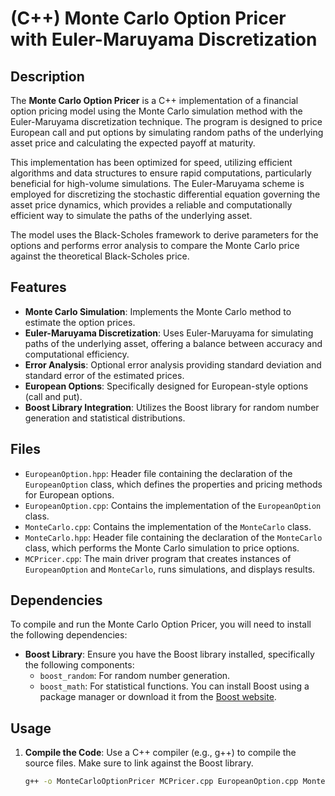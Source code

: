 # (C++) Monte Carlo Option Pricer with Euler-Maruyama Discretization

## Description

The **Monte Carlo Option Pricer** is a C++ implementation of a financial option pricing model using the Monte Carlo simulation method with the Euler-Maruyama discretization technique. The program is designed to price European call and put options by simulating random paths of the underlying asset price and calculating the expected payoff at maturity.

This implementation has been optimized for speed, utilizing efficient algorithms and data structures to ensure rapid computations, particularly beneficial for high-volume simulations. The Euler-Maruyama scheme is employed for discretizing the stochastic differential equation governing the asset price dynamics, which provides a reliable and computationally efficient way to simulate the paths of the underlying asset.

The model uses the Black-Scholes framework to derive parameters for the options and performs error analysis to compare the Monte Carlo price against the theoretical Black-Scholes price.

## Features

- **Monte Carlo Simulation**: Implements the Monte Carlo method to estimate the option prices.
- **Euler-Maruyama Discretization**: Uses Euler-Maruyama for simulating paths of the underlying asset, offering a balance between accuracy and computational efficiency.
- **Error Analysis**: Optional error analysis providing standard deviation and standard error of the estimated prices.
- **European Options**: Specifically designed for European-style options (call and put).
- **Boost Library Integration**: Utilizes the Boost library for random number generation and statistical distributions.

## Files

- `EuropeanOption.hpp`: Header file containing the declaration of the `EuropeanOption` class, which defines the properties and pricing methods for European options.
- `EuropeanOption.cpp`: Contains the implementation of the `EuropeanOption` class.
- `MonteCarlo.cpp`: Contains the implementation of the `MonteCarlo` class.
- `MonteCarlo.hpp`: Header file containing the declaration of the `MonteCarlo` class, which performs the Monte Carlo simulation to price options.
- `MCPricer.cpp`: The main driver program that creates instances of `EuropeanOption` and `MonteCarlo`, runs simulations, and displays results.

## Dependencies

To compile and run the Monte Carlo Option Pricer, you will need to install the following dependencies:
- **Boost Library**: Ensure you have the Boost library installed, specifically the following components:
  - `boost_random`: For random number generation.
  - `boost_math`: For statistical functions.
You can install Boost using a package manager or download it from the [Boost website](https://www.boost.org/).

## Usage

1. **Compile the Code**: Use a C++ compiler (e.g., g++) to compile the source files. Make sure to link against the Boost library. 

   ```bash
   g++ -o MonteCarloOptionPricer MCPricer.cpp EuropeanOption.cpp MonteCarlo.cpp -lboost_system -lboost_random
